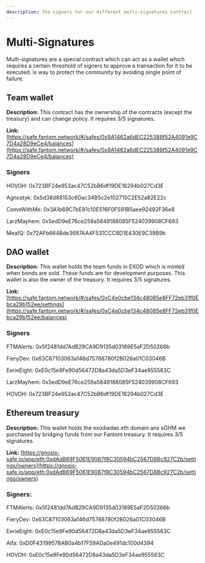 ```yaml
---
description: The signers for our different multi-signatures contract
---
```


# Multi-Signatures

Multi-signatures are a special contract which can act as a wallet which requires a certain threshold of signers to approve a transaction for it to be executed. is way to protect the community by avoiding single point of failure.

## Team wallet

**Description:** This contract has the ownership of the contracts (except the treasury) and can change policy. It requires 3/5 signatures.

**Link:** [https://safe.fantom.network/#/safes/0x9A1462a6dEC225388f52A4091e9C7D4a28D9eCe4/balances](https://safe.fantom.network/#/safes/0x9A1462a6dEC225388f52A4091e9C7D4a28D9eCe4/balances)

### Signers

HOVOH: 0x723BF24e952ac47C52bB6df19DE16294b027Cd3E

Agnostyk: 0x5d38d88153c6Dac34B5c2e102715C2E52a82E22c

ComeWithMe: 0x3A1b69C7bE81c10E516F0F591B5aee92492F36e8

LarzMayhem: 0x5edD9eE76ce259a5849188085F524039908CF693

MeafQ: 0x72AFb664Bde3687AA4F531CCC8D1E430E9C39B9b

## DAO wallet

**Description:** This wallet holds the team funds in EXOD which is minted when bonds are sold. These funds are for development purposes. This wallet is also the owner of the treasury. It requires 3/5 signatures.

**Link:** [https://safe.fantom.network/#/safes/0xC4e0cbe134c48085e8FF72eb31f0Ebca29b152ee/settings](https://safe.fantom.network/#/safes/0xC4e0cbe134c48085e8FF72eb31f0Ebca29b152ee/balances)

### Signers

FTMAlerts: 0x5f2481dd7AdB29CA9D9135d03169E5aF2D50266b

FieryDev: 0x63C87103063a146d75788780f2B026a01C03046B

EerieEight: 0xE0c15e9Fe90d56472D8a43da5D3eF34ae955583C

LarzMayhem: 0x5edD9eE76ce259a5849188085F524039908CF693

HOVOH: 0x723BF24e952ac47C52bB6df19DE16294b027Cd3E

## Ethereum treasury

**Description:** This wallet holds the exodiadao.eth domain ans sOHM we purchased by bridging funds from our Fantom treasury. It requires 3/5 signatures.

**Link:** [https://gnosis-safe.io/app/eth:0xdAdB69F5061E9087f8C30594bC2567D8Bc927C2b/settings/owners](https://gnosis-safe.io/app/eth:0xdAdB69F5061E9087f8C30594bC2567D8Bc927C2b/settings/owners)

### Signers:

FTMAlerts: 0x5f2481dd7AdB29CA9D9135d03169E5aF2D50266b

FieryDev: 0x63C87103063a146d75788780f2B026a01C03046B

EerieEight: 0xE0c15e9Fe90d56472D8a43da5D3eF34ae955583C

Alfa: 0xD0F43199578AB0a4b17F59ADa0e491dc100d4394

HOVOH: 0xE0c15e9Fe90d56472D8a43da5D3eF34ae955583C

